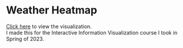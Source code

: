 # Weather Heatmap
[Click here](https://willowsalicaceae.github.io/weather-heatmap/) to view the visualization.  
I made this for the Interactive Information Visualization course I took in Spring of 2023.
